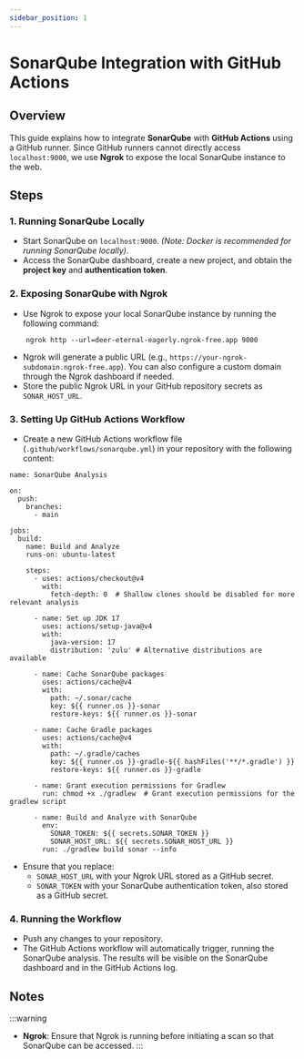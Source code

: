 ```yaml
---
sidebar_position: 1
---
```


# SonarQube Integration with GitHub Actions

## Overview

This guide explains how to integrate **SonarQube** with **GitHub Actions** using a GitHub runner. Since GitHub runners cannot directly access `localhost:9000`, we use **Ngrok** to expose the local SonarQube instance to the web.

## Steps

### 1. Running SonarQube Locally

- Start SonarQube on `localhost:9000`. *(Note: Docker is recommended for running SonarQube locally)*.
- Access the SonarQube dashboard, create a new project, and obtain the **project key** and **authentication token**.

### 2. Exposing SonarQube with Ngrok

- Use Ngrok to expose your local SonarQube instance by running the following command:

```bash, title="Exposing port 9000 with Ngrok"
    ngrok http --url=deer-eternal-eagerly.ngrok-free.app 9000
```

- Ngrok will generate a public URL (e.g., `https://your-ngrok-subdomain.ngrok-free.app`). You can also configure a custom domain through the Ngrok dashboard if needed.
- Store the public Ngrok URL in your GitHub repository secrets as `SONAR_HOST_URL`.

### 3. Setting Up GitHub Actions Workflow

- Create a new GitHub Actions workflow file (`.github/workflows/sonarqube.yml`) in your repository with the following content:

```yaml, title=".github/workflows/sonarqube.yml"
name: SonarQube Analysis

on:
  push:
    branches:
      - main

jobs:
  build:
    name: Build and Analyze
    runs-on: ubuntu-latest

    steps:
      - uses: actions/checkout@v4
        with:
          fetch-depth: 0  # Shallow clones should be disabled for more relevant analysis

      - name: Set up JDK 17
        uses: actions/setup-java@v4
        with:
          java-version: 17
          distribution: 'zulu' # Alternative distributions are available

      - name: Cache SonarQube packages
        uses: actions/cache@v4
        with:
          path: ~/.sonar/cache
          key: ${{ runner.os }}-sonar
          restore-keys: ${{ runner.os }}-sonar

      - name: Cache Gradle packages
        uses: actions/cache@v4
        with:
          path: ~/.gradle/caches
          key: ${{ runner.os }}-gradle-${{ hashFiles('**/*.gradle') }}
          restore-keys: ${{ runner.os }}-gradle

      - name: Grant execution permissions for Gradlew
        run: chmod +x ./gradlew  # Grant execution permissions for the gradlew script

      - name: Build and Analyze with SonarQube
        env:
          SONAR_TOKEN: ${{ secrets.SONAR_TOKEN }}
          SONAR_HOST_URL: ${{ secrets.SONAR_HOST_URL }}
        run: ./gradlew build sonar --info
```

- Ensure that you replace:
  - `SONAR_HOST_URL` with your Ngrok URL stored as a GitHub secret.
  - `SONAR_TOKEN` with your SonarQube authentication token, also stored as a GitHub secret.

### 4. Running the Workflow

- Push any changes to your repository.
- The GitHub Actions workflow will automatically trigger, running the SonarQube analysis. The results will be visible on the SonarQube dashboard and in the GitHub Actions log.

## Notes

:::warning
- **Ngrok**: Ensure that Ngrok is running before initiating a scan so that SonarQube can be accessed.
:::


